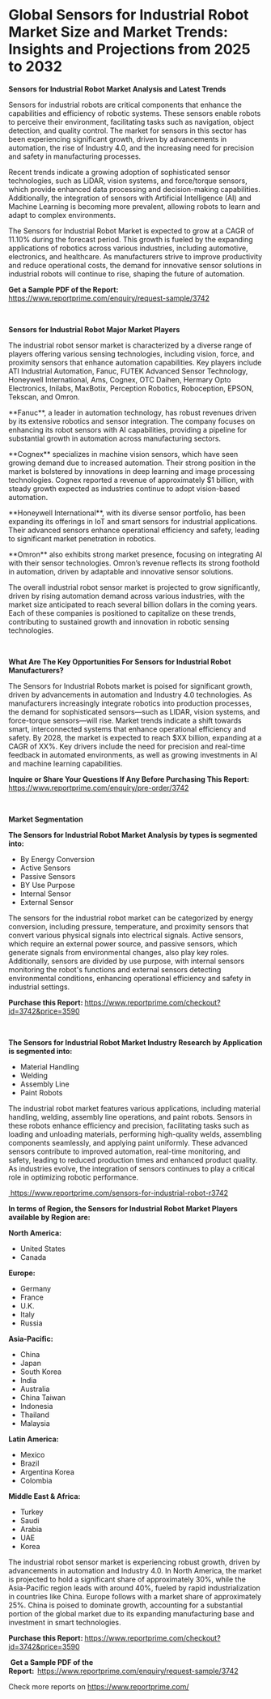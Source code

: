 <p><h1>Global Sensors for Industrial Robot Market Size and Market Trends: Insights and Projections from 2025 to 2032</h1></p><p><strong>Sensors for Industrial Robot Market Analysis and Latest Trends</strong></p>
<p><p>Sensors for industrial robots are critical components that enhance the capabilities and efficiency of robotic systems. These sensors enable robots to perceive their environment, facilitating tasks such as navigation, object detection, and quality control. The market for sensors in this sector has been experiencing significant growth, driven by advancements in automation, the rise of Industry 4.0, and the increasing need for precision and safety in manufacturing processes.</p><p>Recent trends indicate a growing adoption of sophisticated sensor technologies, such as LiDAR, vision systems, and force/torque sensors, which provide enhanced data processing and decision-making capabilities. Additionally, the integration of sensors with Artificial Intelligence (AI) and Machine Learning is becoming more prevalent, allowing robots to learn and adapt to complex environments.</p><p>The Sensors for Industrial Robot Market is expected to grow at a CAGR of 11.10% during the forecast period. This growth is fueled by the expanding applications of robotics across various industries, including automotive, electronics, and healthcare. As manufacturers strive to improve productivity and reduce operational costs, the demand for innovative sensor solutions in industrial robots will continue to rise, shaping the future of automation.</p></p>
<p><strong>Get a Sample PDF of the Report:&nbsp;</strong> <a href="https://www.reportprime.com/enquiry/request-sample/3742?utm_campaign=3381&utm_medium=2&utm_source=Github&utm_content=ia&utm_term=18032025&utm_id=sensors-for-industrial-robot">https://www.reportprime.com/enquiry/request-sample/3742</a></p>
<p>&nbsp;</p>
<p><strong>Sensors for Industrial Robot Major Market Players</strong></p>
<p><p>The industrial robot sensor market is characterized by a diverse range of players offering various sensing technologies, including vision, force, and proximity sensors that enhance automation capabilities. Key players include ATI Industrial Automation, Fanuc, FUTEK Advanced Sensor Technology, Honeywell International, Ams, Cognex, OTC Daihen, Hermary Opto Electronics, Inilabs, MaxBotix, Perception Robotics, Roboception, EPSON, Tekscan, and Omron.</p><p>**Fanuc**, a leader in automation technology, has robust revenues driven by its extensive robotics and sensor integration. The company focuses on enhancing its robot sensors with AI capabilities, providing a pipeline for substantial growth in automation across manufacturing sectors.</p><p>**Cognex** specializes in machine vision sensors, which have seen growing demand due to increased automation. Their strong position in the market is bolstered by innovations in deep learning and image processing technologies. Cognex reported a revenue of approximately $1 billion, with steady growth expected as industries continue to adopt vision-based automation.</p><p>**Honeywell International**, with its diverse sensor portfolio, has been expanding its offerings in IoT and smart sensors for industrial applications. Their advanced sensors enhance operational efficiency and safety, leading to significant market penetration in robotics.</p><p>**Omron** also exhibits strong market presence, focusing on integrating AI with their sensor technologies. Omron’s revenue reflects its strong foothold in automation, driven by adaptable and innovative sensor solutions.</p><p>The overall industrial robot sensor market is projected to grow significantly, driven by rising automation demand across various industries, with the market size anticipated to reach several billion dollars in the coming years. Each of these companies is positioned to capitalize on these trends, contributing to sustained growth and innovation in robotic sensing technologies.</p></p>
<p>&nbsp;</p>
<p><strong>What Are The Key Opportunities For Sensors for Industrial Robot Manufacturers?</strong></p>
<p><p>The Sensors for Industrial Robots market is poised for significant growth, driven by advancements in automation and Industry 4.0 technologies. As manufacturers increasingly integrate robotics into production processes, the demand for sophisticated sensors—such as LIDAR, vision systems, and force-torque sensors—will rise. Market trends indicate a shift towards smart, interconnected systems that enhance operational efficiency and safety. By 2028, the market is expected to reach $XX billion, expanding at a CAGR of XX%. Key drivers include the need for precision and real-time feedback in automated environments, as well as growing investments in AI and machine learning capabilities.</p></p>
<p><strong>Inquire or Share Your Questions If Any Before Purchasing This Report:</strong> <a href="https://www.reportprime.com/enquiry/pre-order/3742?utm_campaign=3381&utm_medium=2&utm_source=Github&utm_content=ia&utm_term=18032025&utm_id=sensors-for-industrial-robot">https://www.reportprime.com/enquiry/pre-order/3742</a></p>
<p>&nbsp;</p>
<p><strong>Market Segmentation</strong></p>
<p><strong>The Sensors for Industrial Robot Market Analysis by types is segmented into:</strong></p>
<p><ul><li>By Energy Conversion</li><li>Active Sensors</li><li>Passive Sensors</li><li>BY Use Purpose</li><li>Internal Sensor</li><li>External Sensor</li></ul></p>
<p><p>The sensors for the industrial robot market can be categorized by energy conversion, including pressure, temperature, and proximity sensors that convert various physical signals into electrical signals. Active sensors, which require an external power source, and passive sensors, which generate signals from environmental changes, also play key roles. Additionally, sensors are divided by use purpose, with internal sensors monitoring the robot's functions and external sensors detecting environmental conditions, enhancing operational efficiency and safety in industrial settings.</p></p>
<p><strong>Purchase this Report:&nbsp;</strong><a href="https://www.reportprime.com/checkout?id=3742&price=3590&utm_campaign=3381&utm_medium=2&utm_source=Github&utm_content=ia&utm_term=18032025&utm_id=sensors-for-industrial-robot">https://www.reportprime.com/checkout?id=3742&price=3590</a></p>
<p>&nbsp;</p>
<p><strong>The Sensors for Industrial Robot Market Industry Research by Application is segmented into:</strong></p>
<p><ul><li>Material Handling</li><li>Welding</li><li>Assembly Line</li><li>Paint Robots</li></ul></p>
<p><p>The industrial robot market features various applications, including material handling, welding, assembly line operations, and paint robots. Sensors in these robots enhance efficiency and precision, facilitating tasks such as loading and unloading materials, performing high-quality welds, assembling components seamlessly, and applying paint uniformly. These advanced sensors contribute to improved automation, real-time monitoring, and safety, leading to reduced production times and enhanced product quality. As industries evolve, the integration of sensors continues to play a critical role in optimizing robotic performance.</p></p>
<p><a href="https://www.reportprime.com/sensors-for-industrial-robot-r3742?utm_campaign=3381&utm_medium=2&utm_source=Github&utm_content=ia&utm_term=18032025&utm_id=sensors-for-industrial-robot">&nbsp;https://www.reportprime.com/sensors-for-industrial-robot-r3742</a></p>
<p><strong>In terms of Region, the Sensors for Industrial Robot Market Players available by Region are:</strong></p>
<p>
    <p> <strong> North America: </strong>
        <ul>
            <li>United States</li>
            <li>Canada</li>
        </ul>
        </p> 
    <p> <strong> Europe: </strong>
        <ul>
            <li>Germany</li>
            <li>France</li>
            <li>U.K.</li>
            <li>Italy</li>
            <li>Russia</li>
        </ul>
        </p> 
    <p> <strong> Asia-Pacific: </strong>
        <ul>
            <li>China</li>
            <li>Japan</li>
            <li>South Korea</li>
            <li>India</li>
            <li>Australia</li>
            <li>China Taiwan</li>
            <li>Indonesia</li>
            <li>Thailand</li>
            <li>Malaysia</li>
        </ul>
        </p> 
    <p> <strong> Latin America: </strong>
        <ul>
            <li>Mexico</li>
            <li>Brazil</li>
            <li>Argentina Korea</li>
            <li>Colombia</li>
        </ul>
        </p> 
    <p> <strong> Middle East & Africa: </strong>
        <ul>
            <li>Turkey</li>
            <li>Saudi</li>
            <li>Arabia</li>
            <li>UAE</li>
            <li>Korea</li>
        </ul>
    </p>
    </p>
<p><p>The industrial robot sensor market is experiencing robust growth, driven by advancements in automation and Industry 4.0. In North America, the market is projected to hold a significant share of approximately 30%, while the Asia-Pacific region leads with around 40%, fueled by rapid industrialization in countries like China. Europe follows with a market share of approximately 25%. China is poised to dominate growth, accounting for a substantial portion of the global market due to its expanding manufacturing base and investment in smart technologies.</p></p>
<p><strong>Purchase this Report: </strong><a href="https://www.reportprime.com/checkout?id=3742&price=3590&utm_campaign=3381&utm_medium=2&utm_source=Github&utm_content=ia&utm_term=18032025&utm_id=sensors-for-industrial-robot">https://www.reportprime.com/checkout?id=3742&price=3590</a></p>
<p>&nbsp;<strong>Get a Sample PDF of the Report:&nbsp;&nbsp;</strong><a href="https://www.reportprime.com/enquiry/request-sample/3742?utm_campaign=3381&utm_medium=2&utm_source=Github&utm_content=ia&utm_term=18032025&utm_id=sensors-for-industrial-robot">https://www.reportprime.com/enquiry/request-sample/3742</a></p>
<p><strong></strong></p>
<p>Check more reports on <a href="https://www.reportprime.com/?utm_campaign=3381&utm_medium=2&utm_source=Github&utm_content=ia&utm_term=18032025&utm_id=sensors-for-industrial-robot">https://www.reportprime.com/</a></p>